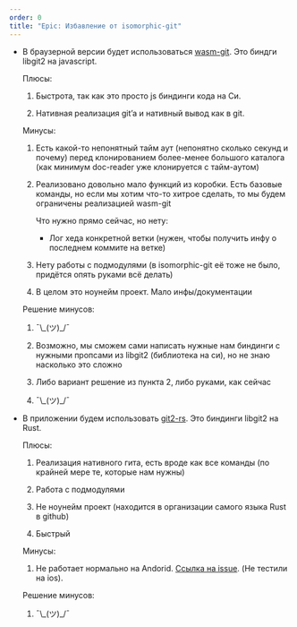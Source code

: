 ```yaml
---
order: 0
title: "Epic: Избавление от isomorphic-git"
---
```


-  В браузерной версии будет использоваться [wasm-git](https://github.com/petersalomonsen/wasm-git). Это биндги libgit2 на javascript.

   Плюсы:

   1. Быстрота, так как это просто js биндинги кода на Си.

   2. Нативная реализация git’a и нативный вывод как в git.

   Минусы:

   1. Есть какой-то непонятный тайм аут (непонятно сколько секунд и почему) перед клонированием более-менее большого каталога (как минимум doc-reader уже клонируется с тайм-аутом)

   2. Реализовано довольно мало функций из коробки. Есть базовые команды, но если мы хотим что-то хитрое сделать, то мы будем ограничены реализацией wasm-git

      Что нужно прямо сейчас, но нету:

      -  Лог хеда конкретной ветки (нужен, чтобы получить инфу о последнем коммите на ветке)

   3. Нету работы с подмодулями (в isomorphic-git её тоже не было, придётся опять руками всё делать)

   4. В целом это ноунейм проект. Мало инфы/документации

   Решение минусов:

   1. ¯\\\_(ツ)\_/¯

   2. Возможно, мы сможем сами написать нужные нам биндинги с нужными пропсами из libgit2 (библиотека на си), но не знаю насколько это сложно

   3. Либо вариант решение из пункта 2, либо руками, как сейчас

   4. ¯\\\_(ツ)\_/¯

-  В приложении будем использовать [git2-rs](https://github.com/rust-lang/git2-rs). Это биндинги libgit2 на Rust.

   Плюсы:

   1. Реализация нативного гита, есть вроде как все команды (по крайней мере те, которые нам нужны)

   2. Работа с подмодулями

   3. Не ноунейм проект (находится в организации самого языка Rust в github)

   4. Быстрый

   Минусы:

   1. Не работает нормально на Andorid. [Ссылка на issue](<https://github.com/rust-lang/git2-rs/issues/920>). (Не тестили на ios).

   Решение минусов:

   1. ¯\\\_(ツ)\_/¯